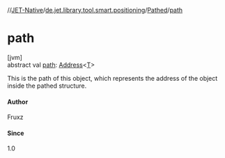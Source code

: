 //[JET-Native](../../../index.md)/[de.jet.library.tool.smart.positioning](../index.md)/[Pathed](index.md)/[path](path.md)

# path

[jvm]\
abstract val [path](path.md): [Address](../-address/index.md)&lt;[T](index.md)&gt;

This is the path of this object, which represents the address of the object inside the pathed structure.

#### Author

Fruxz

#### Since

1.0
